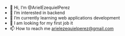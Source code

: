 - 👋 Hi, I’m @ArielEzequielPerez
- 👀 I’m interested in backend
- 🌱 I’m currently learning web applications development 
- 💞️ I am looking for my first job it 
- 📫 How to reach me arielezequielperez@gmail.com

<!---
ArielEzequielPerez/ArielEzequielPerez is a ✨ special ✨ repository because its `README.md` (this file) appears on your GitHub profile.
You can click the Preview link to take a look at your changes.
--->
